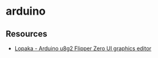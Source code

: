 # arduino

## Resources

- [Lopaka - Arduino u8g2 Flipper Zero UI graphics editor](https://lopaka.app/)
